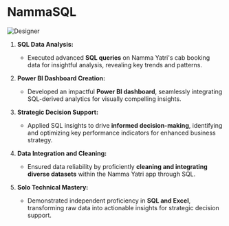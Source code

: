 # NammaSQL

![Designer](https://github.com/hemanG-G/NammaSQL/assets/89329624/7e0d9fef-4150-4c13-9919-b6d3019c210b)



1. **SQL Data Analysis:**
   - Executed advanced **SQL queries** on Namma Yatri's cab booking data for insightful analysis, revealing key trends and patterns.

2. **Power BI Dashboard Creation:**
   - Developed an impactful **Power BI dashboard**, seamlessly integrating SQL-derived analytics for visually compelling insights.

3. **Strategic Decision Support:**
   - Applied SQL insights to drive **informed decision-making**, identifying and optimizing key performance indicators for enhanced business strategy.

4. **Data Integration and Cleaning:**
   - Ensured data reliability by proficiently **cleaning and integrating diverse datasets** within the Namma Yatri app through SQL.

5. **Solo Technical Mastery:**
   - Demonstrated independent proficiency in **SQL and Excel**, transforming raw data into actionable insights for strategic decision support.
